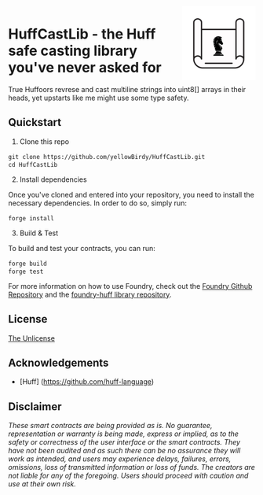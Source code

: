 <img align="right" width="150" height="150" top="100" src="./assets/blueprint.png">

# HuffCastLib - the Huff safe casting library you've never asked for

True Huffoors revrese and cast multiline strings into uint8[] arrays in their heads, yet upstarts like me might use some type safety.

## Quickstart

1. Clone this repo 


```
git clone https://github.com/yellowBirdy/HuffCastLib.git
cd HuffCastLib
```

2. Install dependencies

Once you've cloned and entered into your repository, you need to install the necessary dependencies. In order to do so, simply run:

```shell
forge install
```

3. Build & Test

To build and test your contracts, you can run:

```shell
forge build
forge test
```

For more information on how to use Foundry, check out the [Foundry Github Repository](https://github.com/foundry-rs/foundry/tree/master/forge) and the [foundry-huff library repository](https://github.com/huff-language/foundry-huff).



## License

[The Unlicense](https://github.com/huff-language/huff-project-template/blob/master/LICENSE)


## Acknowledgements

- [Huff] (https://github.com/huff-language)


## Disclaimer

_These smart contracts are being provided as is. No guarantee, representation or warranty is being made, express or implied, as to the safety or correctness of the user interface or the smart contracts. They have not been audited and as such there can be no assurance they will work as intended, and users may experience delays, failures, errors, omissions, loss of transmitted information or loss of funds. The creators are not liable for any of the foregoing. Users should proceed with caution and use at their own risk._